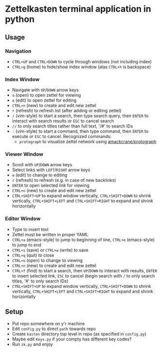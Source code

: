 # Zettelkasten terminal application in python

## Usage

### Navigation

- `CTRL+UP` and `CTRL+DOWN` to cycle through windows (not including index)
- `CTRL+g` (home) to hide/show index window (alas `CTRL+h` is backspace)

### Index Window

- Navigate with `UP`/`DOWN` arrow keys
- `o` (open) to open zettel for viewing
- `e` (edit) to open zettel for editing
- `CTRL+n` (new) to create and edit new zettel
- `r` (refresh) to refresh list (after adding or editing zettel)
- `/` (vim-style) to start a search, then type search query, then `ENTER` to interact with search results or `ESC` to cancel search
- `//` to only search titles rather than full text, '/#' to search IDs
- `:` (vim-style) to start a command, then type command, then `ENTER` to execute or `ESC` to cancel. Recognized commands:
    - `protograph` to visualize zettel network using [amackcrane/protograph](https://github.com/amackcrane/protograph)

### Viewer Window

- Scroll with `UP`/`DOWN` arrow keys
- Select links with `LEFT`/`RIGHT` arrow keys
- `e` (edit) to change to editing
- `r` (refresh) to refresh (e.g. in case of new backlinks)
- `ENTER` to open selected link for viewing
- `CTRL+n` (new) to create and edit new zettel
- `CTRL+SHIFT+UP` to expand window vertically, `CTRL+SHIFT+DOWN` to shrink vertically, `CTRL+SHIFT+LEFT` and `CTRL+SHIFT+RIGHT` to expand and shrink horizontally

### Editor Window

- Type to insert text
- Zettel must be written in proper YAML
- `CTRL+a` (emacs-style) to jump to beginning of line, `CTRL+e` (emacs-style) to jump to end
- `CTRL+s` (save) or `CTRL+w` (write) to save
- `CTRL+q` (quit) to close
- `CTRL+o` (open) to change to viewing
- `CTRL+n` (new) to create and edit new zettel
- `CTRL+f` (find) to start a search, then `UP`/`DOWN` to interact with results, `ENTER` to insert selected link, `ESC` to cancel (begin search with `/` to only search titles, '#' to only search IDs)
- `CTRL+SHIFT+UP` to expand window vertically, `CTRL+SHIFT+DOWN` to shrink vertically, `CTRL+SHIFT+LEFT` and `CTRL+SHIFT+RIGHT` to expand and shrink horizontally

## Setup

- Put repo somewhere on y'r machine
- Edit `config.py` to direct `path` towards repo
- Create `kasten` directory top level in repo (as specified in `config.py`)
- Maybe edit `Keys.py` if your compty has different key codes?
- Run `zk.py` and enjoy
